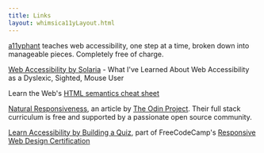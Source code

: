 ```yaml
---
title: Links
layout: whimsica11yLayout.html
---
```


[a11yphant](https://a11yphant.com/) teaches web accessibility, one step at a time, broken down into manageable pieces. Completely free of charge.

[Web Accessibility by Solaria](https://solaria.neocities.org/accessibility) - What I've Learned About Web Accessibility as a Dyslexic, Sighted, Mouse User

Learn the Web's [HTML semantics cheat sheet](https://learntheweb.courses/topics/html-semantics-cheat-sheet/)

[Natural Responsiveness](https://www.theodinproject.com/lessons/node-path-advanced-html-and-css-natural-responsiveness), an article by [The Odin Project](https://www.theodinproject.com/). Their full stack curriculum is free and supported by a passionate open source community.

[Learn Accessibility by Building a Quiz](https://www.freecodecamp.org/learn/2022/responsive-web-design/learn-accessibility-by-building-a-quiz/step-1), part of FreeCodeCamp's [Responsive Web Design Certification](https://www.freecodecamp.org/learn/2022/responsive-web-design/)